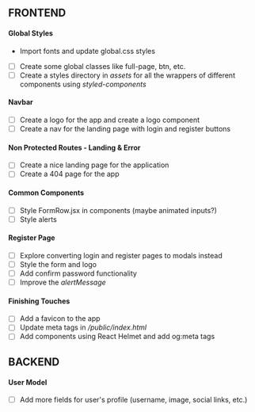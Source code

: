 ## FRONTEND

#### Global Styles

- Import fonts and update global.css styles
- [ ] Create some global classes like full-page, btn, etc.
- [ ] Create a styles directory in _assets_ for all the wrappers of different components using _styled-components_

#### Navbar

- [ ] Create a logo for the app and create a logo component
- [ ] Create a nav for the landing page with login and register buttons

#### Non Protected Routes - Landing & Error

- [ ] Create a nice landing page for the application
- [ ] Create a 404 page for the app

#### Common Components

- [ ] Style FormRow.jsx in components (maybe animated inputs?)
- [ ] Style alerts

#### Register Page

- [ ] Explore converting login and register pages to modals instead
- [ ] Style the form and logo
- [ ] Add confirm password functionality
- [ ] Improve the _alertMessage_

#### Finishing Touches

- [ ] Add a favicon to the app
- [ ] Update meta tags in _/public/index.html_
- [ ] Add _<Head>_ components using React Helmet and add og:meta tags

## BACKEND

#### User Model

- [ ] Add more fields for user's profile (username, image, social links, etc.)
